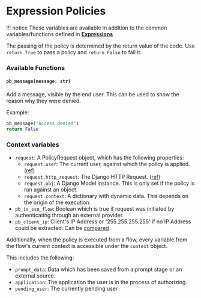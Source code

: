 # Expression Policies

!!! notice
    These variables are available in addition to the common variables/functions defined in [**Expressions**](../expressions/index.md)

The passing of the policy is determined by the return value of the code. Use `return True` to pass a policy and `return False` to fail it.

### Available Functions

#### `pb_message(message: str)`

Add a message, visible by the end user. This can be used to show the reason why they were denied.

Example:

```python
pb_message("Access denied")
return False
```

### Context variables

- `request`: A PolicyRequest object, which has the following properties:
    - `request.user`: The current user, against which the policy is applied. ([ref](../expressions/reference/user-object.md))
    - `request.http_request`: The Django HTTP Request. ([ref](https://docs.djangoproject.com/en/3.0/ref/request-response/#httprequest-objects))
    - `request.obj`: A Django Model instance. This is only set if the policy is ran against an object.
    - `request.context`: A dictionary with dynamic data. This depends on the origin of the execution.
- `pb_is_sso_flow`: Boolean which is true if request was initiated by authenticating through an external provider.
- `pb_client_ip`: Client's IP Address or '255.255.255.255' if no IP Address could be extracted. Can be [compared](../expressions/index.md#comparing-ip-addresses)

Additionally, when the policy is executed from a flow, every variable from the flow's current context is accessible under the `context` object.

This includes the following:

- `prompt_data`: Data which has been saved from a prompt stage or an external source.
- `application`: The application the user is in the process of authorizing.
- `pending_user`: The currently pending user
